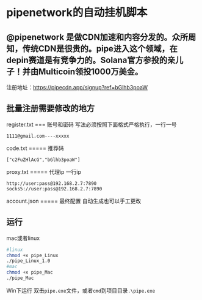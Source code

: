 # pipenetwork的自动挂机脚本

## @pipenetwork 是做CDN加速和内容分发的。众所周知，传统CDN是很贵的。pipe进入这个领域，在depin赛道是有竞争力的。Solana官方参投的亲儿子！并由Multicoin领投1000万美金。
注册地址：https://pipecdn.app/signup?ref=bGlhb3poaW

## 批量注册需要修改的地方
register.txt === 账号和密码
写法必须按照下面格式严格执行，一行一号
```text
1111@gmail.com----xxxxx
```
code.txt ===== 推荐码
```text
["c2FuZHlAcG","bGlhb3poaW"]
```
proxy.txt ===== 代理ip
一行ip
```text
http://user:pass@192.168.2.7:7890
socks5://user:pass@192.168.2.7:7890
```
account.json ===== 最终配置
自动生成也可以手工更改



## 运行
mac或者linux
```bash
#linux
chmod +x pipe_Linux
./pipe_Linux_1.0
#mac
chmod +x pipe_Mac
./pipe_Mac
```
Win下运行
双击``pipe.exe``文件，或者``cmd``到项目目录``.\pipe.exe``

